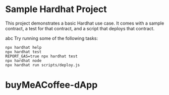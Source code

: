 # Sample Hardhat Project

This project demonstrates a basic Hardhat use case. It comes with a sample contract, a test for that contract, and a script that deploys that contract.

abc
Try running some of the following tasks:

```shell
npx hardhat help
npx hardhat test
REPORT_GAS=true npx hardhat test
npx hardhat node
npx hardhat run scripts/deploy.js
```
# buyMeACoffee-dApp
